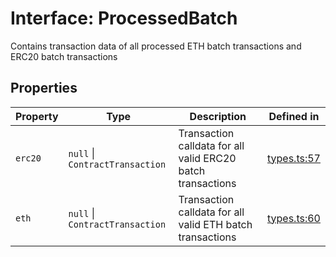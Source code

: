 # Interface: ProcessedBatch

Contains transaction data of all processed ETH batch transactions and ERC20 batch transactions

## Properties

| Property | Type | Description | Defined in |
| ------ | ------ | ------ | ------ |
| `erc20` | `null` \| `ContractTransaction` | Transaction calldata for all valid ERC20 batch transactions | [types.ts:57](https://github.com/aditya172926/token_batch_sdk/blob/12dc19b29cb01a1648e7086fe30b09d794a6d59d/src/types.ts#L57) |
| `eth` | `null` \| `ContractTransaction` | Transaction calldata for all valid ETH batch transactions | [types.ts:60](https://github.com/aditya172926/token_batch_sdk/blob/12dc19b29cb01a1648e7086fe30b09d794a6d59d/src/types.ts#L60) |
